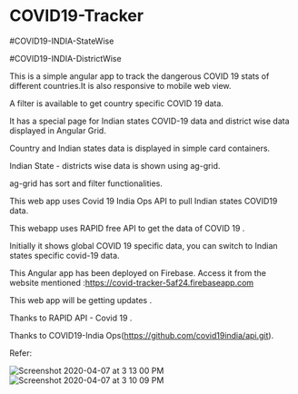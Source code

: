 # COVID19-Tracker

#COVID19-INDIA-StateWise

#COVID19-INDIA-DistrictWise

This is a simple angular app to track the dangerous COVID 19 stats of different countries.It is also responsive to mobile web view.

A filter is available to get country specific COVID 19 data.

It has a special page for Indian states COVID-19 data and district wise data displayed in Angular Grid.

Country and Indian states data is displayed in simple card containers.

Indian State - districts wise data is shown using ag-grid.

ag-grid has sort and filter functionalities.

This web app uses Covid 19 India Ops API to pull Indian states COVID19 data. 

This webapp uses RAPID free API to get the data of COVID 19 .

Initially it shows global COVID 19 specific data, you can switch to Indian states specific covid-19 data.

This Angular app has been deployed on Firebase.
Access it from the website mentioned :https://covid-tracker-5af24.firebaseapp.com

This web app will be getting updates .

Thanks to RAPID API - Covid 19 .

Thanks to COVID19-India Ops(https://github.com/covid19india/api.git).

Refer:

![Screenshot 2020-04-07 at 3 13 00 PM](https://user-images.githubusercontent.com/28780687/78654598-5f000400-78e2-11ea-9c5c-c1a9206277f7.png)
![Screenshot 2020-04-07 at 3 10 09 PM](https://user-images.githubusercontent.com/28780687/78654582-5a3b5000-78e2-11ea-9489-3c9a430910c2.png)



